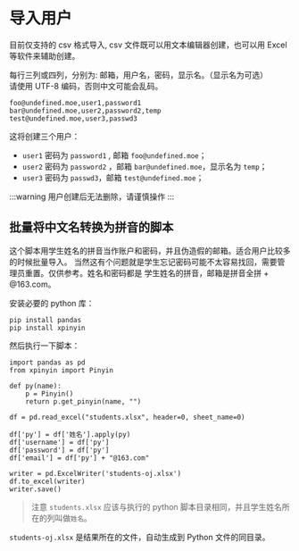 # 导入用户

目前仅支持的 csv 格式导入, csv 文件既可以用文本编辑器创建，也可以用 Excel 等软件来辅助创建。  

每行三列或四列，分别为: 邮箱，用户名，密码，显示名。（显示名为可选）  
请使用 UTF-8 编码，否则中文可能会乱码。  

```csv
foo@undefined.moe,user1,password1
bar@undefined.moe,user2,password2,temp
test@undefined.moe,user3,passwd3
```

这将创建三个用户：

- `user1` 密码为 `password1` , 邮箱 `foo@undefined.moe`；
- `user2` 密码为 `password2` ，邮箱 `bar@undefined.moe`，显示名为 `temp`；
- `user3` 密码为 `passwd3`，邮箱 `test@undefined.moe`；

:::warning
用户创建后无法删除，请谨慎操作
:::

## 批量将中文名转换为拼音的脚本
这个脚本用学生姓名的拼音当作账户和密码，并且伪造假的邮箱。适合用户比较多的时候批量导入。
当然这有个问题就是学生忘记密码可能不太容易找回，需要管理员重置。仅供参考。姓名和密码都是
学生姓名的拼音，邮箱是拼音全拼 + @163.com。

安装必要的 python 库：
```
pip install pandas
pip install xpinyin
```
然后执行一下脚本：
```
import pandas as pd
from xpinyin import Pinyin

def py(name):
    p = Pinyin()
    return p.get_pinyin(name, "")

df = pd.read_excel("students.xlsx", header=0, sheet_name=0)

df['py'] = df['姓名'].apply(py)
df['username'] = df['py']
df['password'] = df['py']
df['email'] = df['py'] + "@163.com"

writer = pd.ExcelWriter('students-oj.xlsx')
df.to_excel(writer)
writer.save()
```

> 注意 `students.xlsx` 应该与执行的 python 脚本目录相同，并且学生姓名所在的列叫做`姓名`。

`students-oj.xlsx` 是结果所在的文件，自动生成到 Python 文件的同目录。